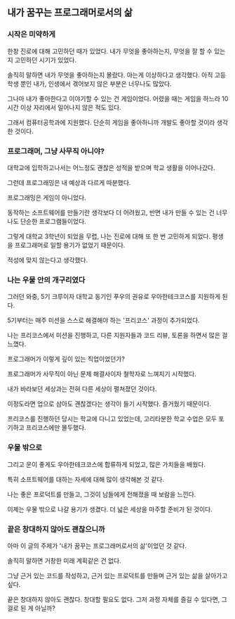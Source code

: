 ## 내가 꿈꾸는 프로그래머로서의 삶

### 시작은 미약하게
한창 진로에 대해 고민하던 때가 있었다. 내가 무엇을 좋아하는지, 무엇을 잘 할 수 있는지 고민하던 시기가 있었다.

솔직히 말하면 내가 무엇을 좋아하는지 몰랐다. 아는게 이상하다고 생각했다. 아직 고등학생 뿐인 내가, 인생에서 겪어보지 않은 부분은 너무나도 많았다.

그나마 내가 좋아한다고 이야기할 수 있는 건 게임이었다. 어렸을 때는 게임을 하느라 10시간 이상 자리에서 일어나지 않은 적도 있다.

그래서 컴퓨터공학과에 지원했다. 단순히 게임을 좋아하니까 개발도 좋아할 것이라 생각한 것이다.

### 프로그래머, 그냥 사무직 아니야?
대학교에 입학하고나서는 어느정도 괜찮은 성적을 받으며 학교 생활을 이어나갔다.

그런데 프로그래밍은 내 예상과 다르게 따분했다.

프로그래밍은 게임이 아니었다.

동작하는 소프트웨어를 만들기란 생각보다 더 어려웠고, 반면 내가 만들 수 있는 건 너무나도 단순한 프로그램들이었다.

그렇게 대학교 3학년이 되었을 무렵, 나는 진로에 대해 또 한 번 고민하게 되었다.
평생을 프로그래머로 일할 용기가 없었기 때문이다.

적성에 맞지 않는다고 생각했다.

### 나는 우물 안의 개구리였다
그러던 와중, 5기 크루이자 대학교 동기인 푸우의 권유로 우아한테크코스를 지원하게 된다.

5기부터는 매주 미션을 스스로 해결해야 하는 '프리코스' 과정이 추가되었다.

나는 프리코스에서 미션을 진행하고, 다른 지원자들과 코드 리뷰, 토론을 하면서 많은 걸 느꼈다.

프로그래머가 이렇게 깊이 있는 직업이었던가?

프로그래머가 사무직이 아닌 문제 해결사이자 철학자로 느껴지기 시작했다.

내가 바라보던 세상과는 전혀 다른 세상이 펼쳐졌던 것이다.

이정도라면 업으로 삼아도 괜찮겠다는 생각이 들기 시작했다. 즐거웠기 때문이다.

프리코스를 진행하던 당시는 학교에 다니고 있었는데, 고리타분한 학교 수업은 모두 포기하고 프리코스에만 몰두했다.

### 우물 밖으로
그리고 운이 좋게도 우아한테크코스에 합류하게 되었고, 많은 가치들을 배웠다.

특히 소프트웨어를 대하는 자세에 대해 많이 생각해본 것 같다.

나는 좋은 프로덕트를 만들고, 그것이 남들에게 전해졌을 때 보람을 느낀다.

이제는 우물 밖으로 나갈 용기가 생겼다.
더 넓은 세상을 마주할 준비가 된 것이다.

### 끝은 창대하지 않아도 괜찮으니까
아마 이 글의 주제가 '내가 꿈꾸는 프로그래머로서의 삶'이었던 것 같다.

솔직히 말하면 거창한 미래 계획같은 건 없다.

그냥 근거 있는 코드를 작성하고, 근거 있는 프로덕트를 만들며 근거 있는 삶을 살아가고 싶다.

끝은 창대하지 않아도 괜찮다. 창대할 필요도 없다.
그저 과정 자체를 즐길 수 있다면, 그걸로 된 게 아닐까?

